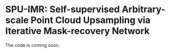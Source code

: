 # SPU-IMR: Self-supervised Arbitrary-scale Point Cloud Upsampling via Iterative Mask-recovery Network
The code is coming soon.
